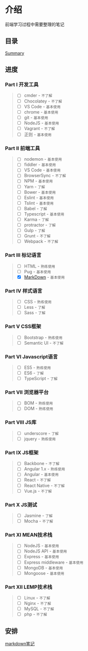 # 介绍

前端学习过程中需要整理的笔记

## 目录

[Summary](/SUMMARY.md)

## 进度

### Part I 开发工具

> - [ ] cmder - `不了解`
> - [ ] Chocolatey - `不了解`
> - [ ] VS Code - `基本使用`
> - [ ] chrome - `基本使用`
> - [ ] git - `基本使用`
> - [ ] NodeJS - `基本使用`
> - [ ] Vagrant - `不了解`
> - [ ] 正则 - `基本使用`

### Part II 前端工具

> - [ ] nodemon - `基本使用`
> - [ ] fiddler - `基本使用`
> - [ ] VS Code - `基本使用`
> - [ ] BrowserSync - `不了解`
> - [ ] NPM - `基本使用`
> - [ ] Yarn - `了解`
> - [ ] Bower - `基本使用`
> - [ ] Eslint - `基本使用`
> - [ ] Tslint - `基本使用`
> - [ ] Babel - `了解`
> - [ ] Typescript - `基本使用`
> - [ ] Karma - `了解`
> - [ ] protractor - `了解`
> - [ ] Gulp - `了解`
> - [ ] Grunt - `不了解`
> - [ ] Webpack - `不了解`

### Part III 标记语言

> - [ ] HTML - `熟练使用`
> - [ ] Pug - `基本使用`
> - [x] [MarkDown](/markup/markdown/README.md) - `基本使用`

### Part IV 样式语言

> - [ ] CSS - `熟练使用`
> - [ ] Less - `了解`
> - [ ] Sass - `了解`

### Part V CSS框架

> - [ ] Bootstrap - `熟练使用`
> - [ ] Semantic UI - `不了解`

### Part VI Javascript语言

> - [ ] ES5 - `熟练使用`
> - [ ] ES6 - `了解`
> - [ ] TypeScript - `了解`

### Part VII 浏览器平台

> - [ ] BOM - `熟练使用`
> - [ ] DOM - `熟练使用`

### Part VIII JS库

> - [ ] underscore - `了解`
> - [ ] jquery - `熟练使用`

### Part IX JS框架

> - [ ] Backbone - `不了解`
> - [ ] Angular 1.x - `熟练使用`
> - [ ] Angular - `基本使用`
> - [ ] React - `不了解`
> - [ ] React Native - `不了解`
> - [ ] Vue.js - `不了解`

### Part X JS测试

> - [ ] Jasmine - `了解`
> - [ ] Mocha - `不了解`

### Part XI MEAN技术栈

> - [ ] NodeJS - `基本使用`
> - [ ] NodeJS API - `基本使用`
> - [ ] Express - `基本使用`
> - [ ] Express middleware - `基本使用`
> - [ ] MongoDB - `基本使用`
> - [ ] Mongoose - `基本使用`

### Part XII LEMP技术栈

> - [ ] Linux - `不了解`
> - [ ] Nginx - `不了解`
> - [ ] MySQL - `不了解`
> - [ ] php - `不了解`

## 安排

[markdown笔记](markup/markdown/draft.md)